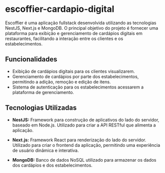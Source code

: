# escoffier-cardapio-digital

Escoffier é uma aplicação fullstack desenvolvida utilizando as tecnologias NestJS, Next.js e MongoDB. O principal objetivo do projeto é fornecer uma plataforma para exibição e gerenciamento de cardápios digitais em restaurantes, facilitando a interação entre os clientes e os estabelecimentos.

## Funcionalidades
- Exibição de cardápios digitais para os clientes visualizarem.
- Gerenciamento de cardápios por parte dos estabelecimentos, permitindo a adição, remoção e edição de itens.
- Sistema de autenticação para os estabelecimentos acessarem a plataforma de gerenciamento.

## Tecnologias Utilizadas
- **NestJS:** Framework para construção de aplicativos do lado do servidor, baseado em Node.js. Utilizado para criar a API RESTful que alimenta a aplicação.
  
- **Next.js:** Framework React para renderização do lado do servidor. Utilizado para criar o frontend da aplicação, permitindo uma experiência de usuário dinâmica e interativa.
  
- **MongoDB:** Banco de dados NoSQL utilizado para armazenar os dados dos cardápios e dos estabelecimentos.


